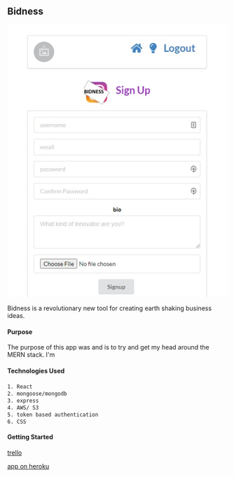 ## Bidness
![alt text](./screencap.jpg)

Bidness is a revolutionary new tool for creating earth shaking business ideas.  


#### Purpose

The purpose of this app was and is to try and get my head around the MERN stack.  I'm 

#### Technologies Used

    1. React
    2. mongoose/mongodb
    3. express
    4. AWS/ S3
    5. token based authentication
    6. CSS

#### Getting Started

[trello](https://trello.com/b/BnuVBCE0/bidness)

[app on heroku](https://seriousbidness.herokuapp.com)